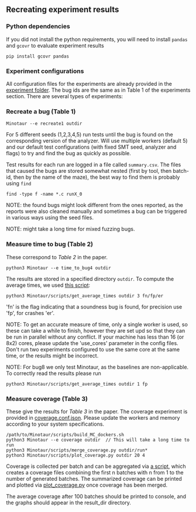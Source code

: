 ## Recreating experiment results
### Python dependencies
If you did not install the python requirements, you will need to install `pandas` and `gcovr` to evaluate experiment results
```
pip install gcovr pandas
```
### Experiment configurations
All configuration files for the experiments are already provided in the [experiment folder](experiments). 
The bug ids are the same as in Table 1 of the experiments section.
There are several types of experiments:

### Recreate a bug (Table 1)
```
Minotaur --e recreate1 outdir
```
For 5 different seeds (1,2,3,4,5) run tests until the bug is found on the corresponding version of the analyzer.
Will use multiple workers (default 5) and our default test configurations (with fixed SMT seed, analyzer and flags)
to try and find the bug as quickly as possible.

Test results for each run are logged in a file called `summary.csv`. The files that caused the bugs are stored somewhat
nested (first by tool, then batch-id, then by the name of the maze), the best way to find them is probably using `find`

```
find -type f -name *.c runX_0 
```

NOTE: the found bugs might look different from the ones reported, as the reports were also cleaned manually and sometimes a bug can be triggered in various ways using the seed files.

NOTE: might take a long time for mixed fuzzing bugs.

### Measure time to bug (Table 2)
These correspond to *Table 2* in the paper. 
```
python3 Minotaur --e time_to_bug4 outdir
```
The results are stored in a specified directory `outdir`. To compute the average times, we used [this script](scripts/get_average_times.py):
```
python3 Minotaur/scripts/get_average_times outdir 3 fn/fp/er
```
'fn' is the flag indicating that a soundness bug is found, for precision use 'fp', for crashes 'er'.

NOTE: To get an accurate measure of time, only a single worker is used, so these can take a while to finish, however they are set upd so that they can be run in parallel without any conflict. If your machine has less than 16 (or 8x2) cores, please update the 'use_cores' parameter in the config files. Don't run two experiments configured to use the same core at the same time, or the results might be incorrect. 

NOTE: For bug8 we only test Minotaur, as the baselines are non-applicable. To correctly read the results please run
```
python3 Minotaur/scripts/get_average_times outdir 1 fp
```

### Measure coverage (Table 3)
These give the results for *Table 3* in the paper.
The coverage experiment is provided in [coverage.conf.json](experiments/coverage.conf.json). Please update the workers and memory according to your system specifications.
```
/path/to/Minotaur/scripts/build_MC_dockers.sh
python3 Minotaur --e coverage outdir  // This will take a long time to run 
python3 Minotaur/scripts/merge_coverage.py outdir/run*
python3 Minotaur/scripts/plot_coverage.py outdir 20 4
```

Coverage is collected per batch and can be aggregated via [a script](scripts/merge_coverage.py), which creates a coverage files combining the first n batches with n from 1 to the number of generated batches. The summarized coverage can be printed and plotted via [plot_coverage.py](script/plot_coverage.py) once coverage has been merged.

The average coverage after 100 batches should be printed to console, and the graphs should appear in the result_dir directory.
